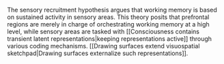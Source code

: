 ---
---

The sensory recruitment hypothesis argues that working memory is based on sustained activity in sensory areas. This theory posits that prefrontal regions are merely in charge of orchestrating working memory at a high level, while sensory areas are tasked with [[Consciousness contains transient latent representations|keeping representations active]] through various coding mechanisms. [[Drawing surfaces extend visuospatial sketchpad|Drawing surfaces externalize such representations]].